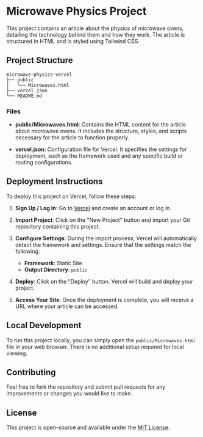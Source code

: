 # Microwave Physics Project

This project contains an article about the physics of microwave ovens, detailing the technology behind them and how they work. The article is structured in HTML and is styled using Tailwind CSS.

## Project Structure

```
microwave-physics-vercel
├── public
│   └── Microwaves.html
├── vercel.json
└── README.md
```

### Files

- **public/Microwaves.html**: Contains the HTML content for the article about microwave ovens. It includes the structure, styles, and scripts necessary for the article to function properly.

- **vercel.json**: Configuration file for Vercel. It specifies the settings for deployment, such as the framework used and any specific build or routing configurations.

## Deployment Instructions

To deploy this project on Vercel, follow these steps:

1. **Sign Up / Log In**: Go to [Vercel](https://vercel.com) and create an account or log in.

2. **Import Project**: Click on the "New Project" button and import your Git repository containing this project.

3. **Configure Settings**: During the import process, Vercel will automatically detect the framework and settings. Ensure that the settings match the following:

   - **Framework**: Static Site
   - **Output Directory**: `public`

4. **Deploy**: Click on the "Deploy" button. Vercel will build and deploy your project.

5. **Access Your Site**: Once the deployment is complete, you will receive a URL where your article can be accessed.

## Local Development

To run this project locally, you can simply open the `public/Microwaves.html` file in your web browser. There is no additional setup required for local viewing.

## Contributing

Feel free to fork the repository and submit pull requests for any improvements or changes you would like to make.

## License

This project is open-source and available under the [MIT License](LICENSE).